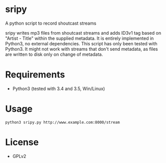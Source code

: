# sripy
A python script to record shoutcast streams

sripy writes mp3 files from shoutcast streams and adds ID3v1 tag based on "Artist - Title" within the supplied metadata. It is entirely implemented in Python3, no external dependencies. This script has only been tested with Python3. It might not work with streams that don't send metadata, as files are written to disk only on change of metadata.

Requirements
====
* Python3 (tested with 3.4 and 3.5, Win/Linux)


Usage
====
```
python3 sripy.py http://www.example.com:8000/stream
```

License
====
* GPLv2
